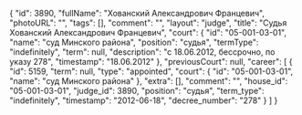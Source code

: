 {
    "id": 3890,
    "fullName": "Хованский Александрович Францевич",
    "photoURL": "",
    "tags": [],
    "comment": "",
    "layout": "judge",
    "title": "Судья Хованский Александрович Францевич",
    "court": {
        "id": "05-001-03-01",
        "name": "суд Минского района",
        "position": "судья",
        "termType": "indefinitely",
        "term": null,
        "description": "c 18.06.2012, бессрочно, по указу 278",
        "timestamp": "18.06.2012"
    },
    "previousCourt": null,
    "career": [
        {
            "id": 5159,
            "term": null,
            "type": "appointed",
            "court": {
                "id": "05-001-03-01",
                "name": "суд Минского района"
            },
            "extra": [],
            "comment": "",
            "house_id": "05-001-03-01",
            "judge_id": 3890,
            "position": "судья",
            "term_type": "indefinitely",
            "timestamp": "2012-06-18",
            "decree_number": "278"
        }
    ]
}